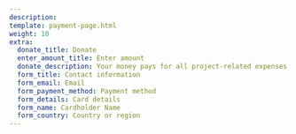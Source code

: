 ```yaml
---
description:
template: payment-page.html
weight: 10
extra:
  donate_title: Donate
  enter_amount_title: Enter amount
  donate_description: Your money pays for all project-related expenses and motivates us to improve CoMaps.
  form_title: Contact information
  form_email: Email
  form_payment_method: Payment method
  form_details: Card details
  form_name: Cardholder Name
  form_country: Country or region
---
```


